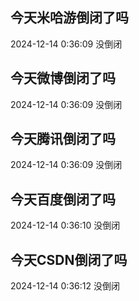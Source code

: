 ## 今天米哈游倒闭了吗

2024-12-14 0:36:09 没倒闭

## 今天微博倒闭了吗

2024-12-14 0:36:09 没倒闭

## 今天腾讯倒闭了吗

2024-12-14 0:36:09 没倒闭

## 今天百度倒闭了吗

2024-12-14 0:36:10 没倒闭

## 今天CSDN倒闭了吗

2024-12-14 0:36:12 没倒闭

